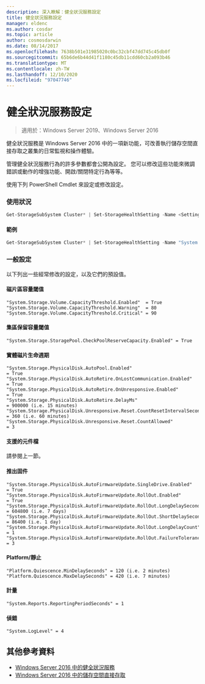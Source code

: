 ```yaml
---
description: 深入瞭解：健全狀況服務設定
title: 健全狀況服務設定
manager: eldenc
ms.author: cosdar
ms.topic: article
author: cosmosdarwin
ms.date: 08/14/2017
ms.openlocfilehash: 7638b501e31985020c0bc32cbf47dd745c45db0f
ms.sourcegitcommit: 65b6de6b44d41f1180c45db11cdd60cb2a093b46
ms.translationtype: MT
ms.contentlocale: zh-TW
ms.lasthandoff: 12/10/2020
ms.locfileid: "97047746"
---
```

# <a name="health-service-settings"></a>健全狀況服務設定

> 適用於：Windows Server 2019、Windows Server 2016

健全狀況服務是 Windows Server 2016 中的一項新功能，可改善執行儲存空間直接存取之叢集的日常監視和操作體驗。

管理健全狀況服務行為的許多參數都會公開為設定。 您可以修改這些功能來微調錯誤或動作的增強功能、開啟/關閉特定行為等等。

使用下列 PowerShell Cmdlet 來設定或修改設定。

### <a name="usage"></a>使用狀況

```PowerShell
Get-StorageSubSystem Cluster* | Set-StorageHealthSetting -Name <SettingName> -Value <Value>
```

#### <a name="example"></a>範例

```PowerShell
Get-StorageSubSystem Cluster* | Set-StorageHealthSetting -Name "System.Storage.Volume.CapacityThreshold.Warning" -Value 70
```

### <a name="common-settings"></a>一般設定

以下列出一些經常修改的設定，以及它們的預設值。

#### <a name="volume-capacity-threshold"></a>磁片區容量閾值

```
"System.Storage.Volume.CapacityThreshold.Enabled"  = True
"System.Storage.Volume.CapacityThreshold.Warning"  = 80
"System.Storage.Volume.CapacityThreshold.Critical" = 90
```

#### <a name="pool-reserve-capacity-threshold"></a>集區保留容量閾值

```
"System.Storage.StoragePool.CheckPoolReserveCapacity.Enabled" = True
```

#### <a name="physical-disk-lifecycle"></a>實體磁片生命週期

```
"System.Storage.PhysicalDisk.AutoPool.Enabled"                             = True
"System.Storage.PhysicalDisk.AutoRetire.OnLostCommunication.Enabled"       = True
"System.Storage.PhysicalDisk.AutoRetire.OnUnresponsive.Enabled"            = True
"System.Storage.PhysicalDisk.AutoRetire.DelayMs"                           = 900000 (i.e. 15 minutes)
"System.Storage.PhysicalDisk.Unresponsive.Reset.CountResetIntervalSeconds" = 360 (i.e. 60 minutes)
"System.Storage.PhysicalDisk.Unresponsive.Reset.CountAllowed"              = 3
```

#### <a name="supported-components-document"></a>支援的元件檔

請參閱上一節。

#### <a name="firmware-rollout"></a>推出固件

```
"System.Storage.PhysicalDisk.AutoFirmwareUpdate.SingleDrive.Enabled"       = True
"System.Storage.PhysicalDisk.AutoFirmwareUpdate.RollOut.Enabled"           = True
"System.Storage.PhysicalDisk.AutoFirmwareUpdate.RollOut.LongDelaySeconds"  = 604800 (i.e. 7 days)
"System.Storage.PhysicalDisk.AutoFirmwareUpdate.RollOut.ShortDelaySeconds" = 86400 (i.e. 1 day)
"System.Storage.PhysicalDisk.AutoFirmwareUpdate.RollOut.LongDelayCount"    = 1
"System.Storage.PhysicalDisk.AutoFirmwareUpdate.RollOut.FailureTolerance"  = 3
```

#### <a name="platform--quiescence"></a>Platform/靜止

```
"Platform.Quiescence.MinDelaySeconds" = 120 (i.e. 2 minutes)
"Platform.Quiescence.MaxDelaySeconds" = 420 (i.e. 7 minutes)
```

#### <a name="metrics"></a>計量

```
"System.Reports.ReportingPeriodSeconds" = 1
```

#### <a name="debugging"></a>偵錯

```
"System.LogLevel" = 4
```

## <a name="additional-references"></a>其他參考資料

- [Windows Server 2016 中的健全狀況服務](health-service-overview.md)
- [Windows Server 2016 中的儲存空間直接存取](../storage/storage-spaces/storage-spaces-direct-overview.md)
